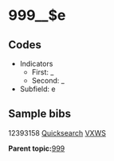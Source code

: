 # 999\_\_$e

## Codes

-   Indicators
    -   First: \_
    -   Second: \_
-   Subfield: e

## Sample bibs

12393158 [Quicksearch](https://search.library.yale.edu/catalog/12393158) [VXWS](http://prodorbis.library.yale.edu:7014/vxws/GetHoldingsService?bibId=12393158)

**Parent topic:**[999](../../tags/999/999.md)

